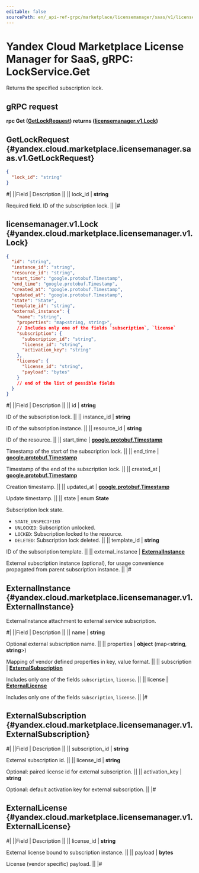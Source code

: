 ```yaml
---
editable: false
sourcePath: en/_api-ref-grpc/marketplace/licensemanager/saas/v1/license-manager/saas/api-ref/grpc/Lock/get.md
---
```


# Yandex Cloud Marketplace License Manager for SaaS, gRPC: LockService.Get

Returns the specified subscription lock.

## gRPC request

**rpc Get ([GetLockRequest](#yandex.cloud.marketplace.licensemanager.saas.v1.GetLockRequest)) returns ([licensemanager.v1.Lock](#yandex.cloud.marketplace.licensemanager.v1.Lock))**

## GetLockRequest {#yandex.cloud.marketplace.licensemanager.saas.v1.GetLockRequest}

```json
{
  "lock_id": "string"
}
```

#|
||Field | Description ||
|| lock_id | **string**

Required field. ID of the subscription lock. ||
|#

## licensemanager.v1.Lock {#yandex.cloud.marketplace.licensemanager.v1.Lock}

```json
{
  "id": "string",
  "instance_id": "string",
  "resource_id": "string",
  "start_time": "google.protobuf.Timestamp",
  "end_time": "google.protobuf.Timestamp",
  "created_at": "google.protobuf.Timestamp",
  "updated_at": "google.protobuf.Timestamp",
  "state": "State",
  "template_id": "string",
  "external_instance": {
    "name": "string",
    "properties": "map<string, string>",
    // Includes only one of the fields `subscription`, `license`
    "subscription": {
      "subscription_id": "string",
      "license_id": "string",
      "activation_key": "string"
    },
    "license": {
      "license_id": "string",
      "payload": "bytes"
    }
    // end of the list of possible fields
  }
}
```

#|
||Field | Description ||
|| id | **string**

ID of the subscription lock. ||
|| instance_id | **string**

ID of the subscription instance. ||
|| resource_id | **string**

ID of the resource. ||
|| start_time | **[google.protobuf.Timestamp](https://developers.google.com/protocol-buffers/docs/reference/google.protobuf#timestamp)**

Timestamp of the start of the subscription lock. ||
|| end_time | **[google.protobuf.Timestamp](https://developers.google.com/protocol-buffers/docs/reference/google.protobuf#timestamp)**

Timestamp of the end of the subscription lock. ||
|| created_at | **[google.protobuf.Timestamp](https://developers.google.com/protocol-buffers/docs/reference/google.protobuf#timestamp)**

Creation timestamp. ||
|| updated_at | **[google.protobuf.Timestamp](https://developers.google.com/protocol-buffers/docs/reference/google.protobuf#timestamp)**

Update timestamp. ||
|| state | enum **State**

Subscription lock state.

- `STATE_UNSPECIFIED`
- `UNLOCKED`: Subscription unlocked.
- `LOCKED`: Subscription locked to the resource.
- `DELETED`: Subscription lock deleted. ||
|| template_id | **string**

ID of the subscription template. ||
|| external_instance | **[ExternalInstance](#yandex.cloud.marketplace.licensemanager.v1.ExternalInstance)**

External subscription instance (optional), for usage convenience propagated
from parent subscription instance. ||
|#

## ExternalInstance {#yandex.cloud.marketplace.licensemanager.v1.ExternalInstance}

ExternalInstance attachment to external service subscription.

#|
||Field | Description ||
|| name | **string**

Optional external subscription name. ||
|| properties | **object** (map<**string**, **string**>)

Mapping of vendor defined properties in key, value format. ||
|| subscription | **[ExternalSubscription](#yandex.cloud.marketplace.licensemanager.v1.ExternalSubscription)**

Includes only one of the fields `subscription`, `license`. ||
|| license | **[ExternalLicense](#yandex.cloud.marketplace.licensemanager.v1.ExternalLicense)**

Includes only one of the fields `subscription`, `license`. ||
|#

## ExternalSubscription {#yandex.cloud.marketplace.licensemanager.v1.ExternalSubscription}

#|
||Field | Description ||
|| subscription_id | **string**

External subscription id. ||
|| license_id | **string**

Optional: paired license id for external subscription. ||
|| activation_key | **string**

Optional: default activation key for external subscription. ||
|#

## ExternalLicense {#yandex.cloud.marketplace.licensemanager.v1.ExternalLicense}

#|
||Field | Description ||
|| license_id | **string**

External license bound to subscription instance. ||
|| payload | **bytes**

License (vendor specific) payload. ||
|#